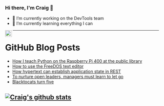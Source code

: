 ### Hi there, I'm Craig 👋

<!--
**CraigTeelFugro/CraigTeelFugro** is a ✨ _special_ ✨ repository because its `README.md` (this file) appears on your GitHub profile.

Here are some ideas to get you started:
-->

- 🔭 I’m currently working on the DevTools team
- 🌱 I’m currently learning everything I can

[<img align="left" alt="Craig Teel | LinkedIn" width="22px" src="https://cdn.jsdelivr.net/npm/simple-icons@v3/icons/linkedin.svg" />][linkedin]

---

# GitHub Blog Posts

<!-- BLOG-POST-LIST:START -->
- [How I teach Python on the Raspberry Pi 400 at the public library](https://opensource.com/article/21/6/teach-python-raspberry-pi)
- [How to use the FreeDOS text editor](https://opensource.com/article/21/6/freedos-text-editor)
- [How hypertext can establish application state in REST](https://opensource.com/article/21/6/hateoas)
- [To nurture open leaders, managers must learn to let go](https://opensource.com/open-organization/21/6/nurture-leaders-let-go)
- [Blacktocats turn five](https://github.blog/2021-06-10-blacktocats-turn-five/)
<!-- BLOG-POST-LIST:END -->

## [![Craig's github stats](https://github-readme-stats.vercel.app/api?username=craigteelfugro)](https://github.com/anuraghazra/github-readme-stats)


[linkedin]: https://linkedin.com/in/craig-teel-b8786771
